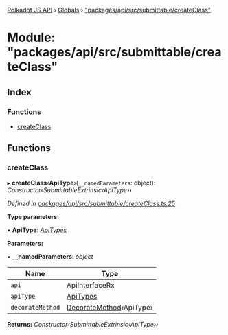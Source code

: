 [Polkadot JS API](../README.md) › [Globals](../globals.md) › ["packages/api/src/submittable/createClass"](_packages_api_src_submittable_createclass_.md)

# Module: "packages/api/src/submittable/createClass"

## Index

### Functions

* [createClass](_packages_api_src_submittable_createclass_.md#createclass)

## Functions

###  createClass

▸ **createClass**‹**ApiType**›(`__namedParameters`: object): *Constructor‹SubmittableExtrinsic‹ApiType››*

*Defined in [packages/api/src/submittable/createClass.ts:25](https://github.com/polkadot-js/api/blob/eda5edbd4/packages/api/src/submittable/createClass.ts#L25)*

**Type parameters:**

▪ **ApiType**: *[ApiTypes](_packages_api_src_types_base_.md#apitypes)*

**Parameters:**

▪ **__namedParameters**: *object*

Name | Type |
------ | ------ |
`api` | ApiInterfaceRx |
`apiType` | [ApiTypes](_packages_api_src_types_base_.md#apitypes) |
`decorateMethod` | [DecorateMethod](_packages_api_src_types_base_.md#decoratemethod)‹ApiType› |

**Returns:** *Constructor‹SubmittableExtrinsic‹ApiType››*

